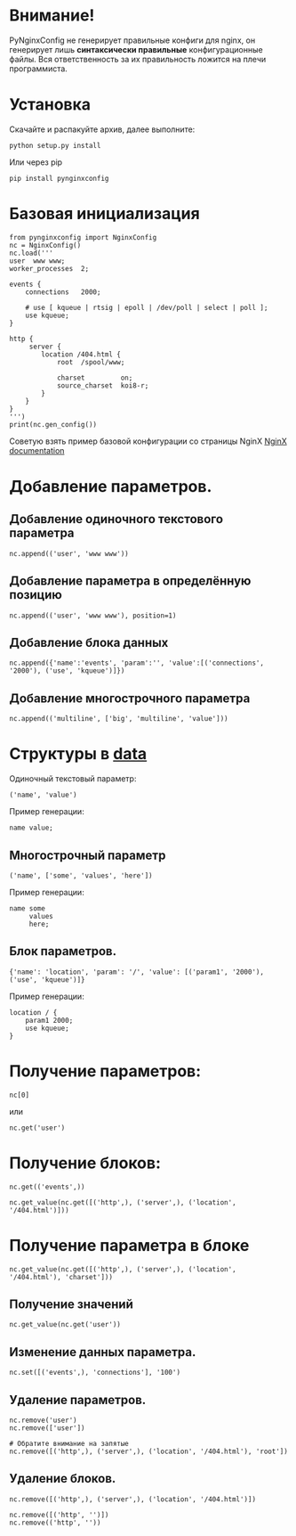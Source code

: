 # Внимание! #
PyNginxConfig не генерирует правильные конфиги для nginx, он генерирует лишь **синтаксически правильные** конфигурационные файлы. Вся ответственность за их правильность ложится на плечи программиста.

# Установка #
Скачайте и распакуйте архив, далее выполните:
```
python setup.py install
```
Или через pip
```
pip install pynginxconfig
```

# Базовая инициализация #
```
from pynginxconfig import NginxConfig
nc = NginxConfig()
nc.load('''
user  www www;
worker_processes  2;

events {
    connections   2000;

    # use [ kqueue | rtsig | epoll | /dev/poll | select | poll ];
    use kqueue;
}

http {
     server {
        location /404.html {
            root  /spool/www;

            charset         on;
            source_charset  koi8-r;
        }
    }
}
''')
print(nc.gen_config())
```
Советую взять пример базовой конфигурации со страницы NginX [NginX documentation](http://nginx.org/ru/docs/example.html)

# Добавление параметров. #
## Добавление одиночного текстового параметра ##
```
nc.append(('user', 'www www'))
```
## Добавление параметра в определённую позицию ##
```
nc.append(('user', 'www www'), position=1)
```
## Добавление блока данных ##
```
nc.append({'name':'events', 'param':'', 'value':[('connections', '2000'), ('use', 'kqueue')]})
```
## Добавление многострочного параметра ##
```
nc.append(('multiline', ['big', 'multiline', 'value']))
```

# Структуры в [data](data.md) #
Одиночный текстовый параметр:
```
('name', 'value')
```
Пример генерации:
```
name value;
```

## Многострочный параметр ##
```
('name', ['some', 'values', 'here'])
```
Пример генерации:
```
name some
     values
     here;
```

## Блок параметров. ##
```
{'name': 'location', 'param': '/', 'value': [('param1', '2000'), ('use', 'kqueue')]}
```
Пример генерации:
```
location / {
    param1 2000;
    use kqueue;
}
```

# Получение параметров: #
```
nc[0]
```
или
```
nc.get('user')
```

# Получение блоков: #
```
nc.get(('events',))
```
```
nc.get_value(nc.get([('http',), ('server',), ('location', '/404.html')]))
```

# Получение параметра в блоке #
```
nc.get_value(nc.get([('http',), ('server',), ('location', '/404.html'), 'charset']))
```

## Получение значений ##
```
nc.get_value(nc.get('user'))
```

## Изменение данных параметра. ##
```
nc.set([('events',), 'connections'], '100')
```

## Удаление параметров. ##
```
nc.remove('user')
nc.remove(['user'])
```
```
# Обратите внимание на запятые
nc.remove([('http',), ('server',), ('location', '/404.html'), 'root'])
```

## Удаление блоков. ##
```
nc.remove([('http',), ('server',), ('location', '/404.html')])

nc.remove([('http', '')])
nc.remove(('http', ''))
```